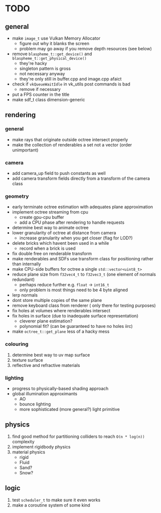 # TODO

## general

* make `image_t` use Vulkan Memory Allocator 
    * figure out why it blanks the screen
    * problem may go away if you remove depth resources (see below)
* remove `blaspheme_t::get_device()` and `blaspheme_t::get_physical_device()`
    * they're hacky
    * singleton pattern is gross
    * not necessary anyway
    * they're only still in buffer.cpp and image.cpp afaict
* check if `vkQueueWaitIdle` in vk_utils post commands is bad
    * remove if necessary
* put a FPS counter in the title
* make sdf_t class dimension-generic

## rendering

### general
* make rays that originate outside octree intersect properly
* make the collection of renderables a set not a vector (order unimportant)

### camera
* add camera_up field to push constants as well
* add camera transform fields directly from a transform of the camera class

### geometry
* early terminate octree estimation with adequates plane approximation
* implement octree streaming from cpu
    * create gpu-cpu buffer
    * add a CPU phase after rendering to handle requests
* determine best way to animate octree
* lower granularity of octree at distance from camera
    * increase granularity when you get closer (flag for LOD?)
* delete bricks which havent been used in a while
    * record when a brick is used
* fix double free on renderable transform
* make renderables and SDFs use transform class for positioning rather than internally
* make CPU-side buffers for octree a single `std::vector<uint8_t>`
* reduce plane size from `f32vec4_t` to `f32vec3_t` (one element of normals redundant)
    * perhaps reduce further e.g. `float` -> `int16_t`
    * only problem is most things need to be 4 byte aligned 
* lerp normals
* dont store multiple copies of the same plane
* remove keyboard class from renderer ( only there for testing purposes)
* fix holes at volumes where renderables intersect
* fix holes in surface (due to inadequate surface representation)
    * cleverer plane estimation?
    * polynomial fit? (can be guaranteed to have no holes iirc)
* make `octree_t::get_plane` less of a hacky mess

### colouring
1. determine best way to uv map surface
2. texture surface
3. reflective and refractive materials

### lighting
* progress to physically-based shading approach
* global illumination approximants
    * AO
    * bounce lighting
    * more sophisticated (more general?) light primitive

## physics
1. find good method for partitioning colliders to reach `O(n * log(n))` complexity
2. implement rigidbody physics
3. material physics
    * rigid
    * Fluid
    * Sand?
    * Snow?

## logic
1. test `scheduler_t` to make sure it even works
2. make a coroutine system of some kind
